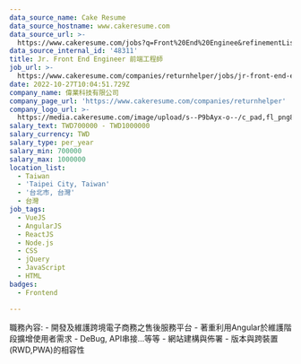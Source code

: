 ```yaml
---
data_source_name: Cake Resume
data_source_hostname: www.cakeresume.com
data_source_url: >-
  https://www.cakeresume.com/jobs?q=Front%20End%20Enginee&refinementList[lang_name][0]=E[…]tech_front-end-development&range[salary_range][min]=1000000
data_source_internal_id: '48311'
title: Jr. Front End Engineer 前端工程師
job_url: >-
  https://www.cakeresume.com/companies/returnhelper/jobs/jr-front-end-engineer-f33668
date: 2022-10-27T10:04:51.729Z
company_name: 偉業科技有限公司
company_page_url: 'https://www.cakeresume.com/companies/returnhelper'
company_logo_url: >-
  https://media.cakeresume.com/image/upload/s--P9bAyx-o--/c_pad,fl_png8,h_200,w_200/v1665045837/a1jpsbnz3uer8m3a6qur.png
salary_text: TWD700000 - TWD1000000
salary_currency: TWD
salary_type: per_year
salary_min: 700000
salary_max: 1000000
location_list:
  - Taiwan
  - 'Taipei City, Taiwan'
  - '台北市, 台灣'
  - 台灣
job_tags:
  - VueJS
  - AngularJS
  - ReactJS
  - Node.js
  - CSS
  - jQuery
  - JavaScript
  - HTML
badges:
  - Frontend

---
```


職務內容: - 開發及維護跨境電子商務之售後服務平台 - 著重利用Angular於維護階段擴增使用者需求 - DeBug, API串接...等等 - 網站建構與佈署 - 版本與跨裝置(RWD,PWA)的相容性